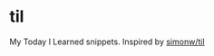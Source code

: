 # til
My Today I Learned snippets. Inspired by [simonw/til](https://github.com/simonw/til)

<!-- index starts -->

<!-- index ends -->
